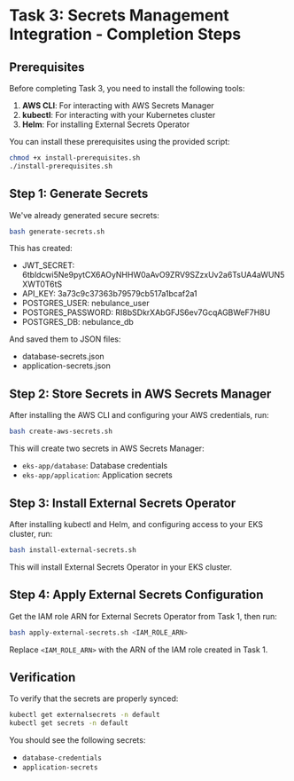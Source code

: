 # Task 3: Secrets Management Integration - Completion Steps

## Prerequisites

Before completing Task 3, you need to install the following tools:

1. **AWS CLI**: For interacting with AWS Secrets Manager
2. **kubectl**: For interacting with your Kubernetes cluster
3. **Helm**: For installing External Secrets Operator

You can install these prerequisites using the provided script:

```bash
chmod +x install-prerequisites.sh
./install-prerequisites.sh
```

## Step 1: Generate Secrets

We've already generated secure secrets:

```bash
bash generate-secrets.sh
```

This has created:
- JWT_SECRET: 6tbldcwi5Ne9pytCX6AOyNHHW0aAvO9ZRV9SZzxUv2a6TsUA4aWUN5XWT0T6tS
- API_KEY: 3a73c9c37363b79579cb517a1bcaf2a1
- POSTGRES_USER: nebulance_user
- POSTGRES_PASSWORD: RI8bSDkrXAbGFJS6ev7GcqAGBWeF7H8U
- POSTGRES_DB: nebulance_db

And saved them to JSON files:
- database-secrets.json
- application-secrets.json

## Step 2: Store Secrets in AWS Secrets Manager

After installing the AWS CLI and configuring your AWS credentials, run:

```bash
bash create-aws-secrets.sh
```

This will create two secrets in AWS Secrets Manager:
- `eks-app/database`: Database credentials
- `eks-app/application`: Application secrets

## Step 3: Install External Secrets Operator

After installing kubectl and Helm, and configuring access to your EKS cluster, run:

```bash
bash install-external-secrets.sh
```

This will install External Secrets Operator in your EKS cluster.

## Step 4: Apply External Secrets Configuration

Get the IAM role ARN for External Secrets Operator from Task 1, then run:

```bash
bash apply-external-secrets.sh <IAM_ROLE_ARN>
```

Replace `<IAM_ROLE_ARN>` with the ARN of the IAM role created in Task 1.

## Verification

To verify that the secrets are properly synced:

```bash
kubectl get externalsecrets -n default
kubectl get secrets -n default
```

You should see the following secrets:
- `database-credentials`
- `application-secrets`